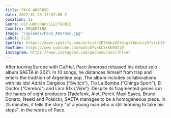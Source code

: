 ```yaml
---
title: PACO AMOROSO
date: 2022-01-23 17:57:00 Z
position: 11
Genre: HIP-HOP/RAP/ELECTRONIC
Country: ARGENTINA
Image: "/uploads/Paco_Amoroso.jpg"
Label: CLIX
Spotify: https://open.spotify.com/artist/3E7NGbzUGlOjgYY8nvtijR?si=C35lGl0NSr6ROvNS5RBPmQ
YouTube: https://www.youtube.com/watch?v=kLYkKk9U3j0
Instagram: https://www.instagram.com/pacoamoroso/?hl=en
---
```


After touring Europe with Ca7riel, Paco Amoroso released his debut solo album SAETA in 2021. In 10 songs, he distances himself from trap and enters the tradition of Argentine pop .The album includes collaborations with his idol Adrián Dárgelos (“Switch”), Tío La Bomba (“Chinga Sport”), El Doctor (“Cerebro”) and Lara 91k (“Aire”). Despite its fragmented genesis in the hands of eight producers (Tadefonk, Alot, Percii, Maxi Sayes, Bruno Donato, Neekl and Polsick), SAETA manages to be a homogeneous piece. In 25 minutes, it tells the story "of a young man who is still learning to take his steps", in the words of Paco.